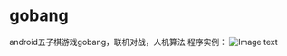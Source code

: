 # gobang
android五子棋游戏gobang，联机对战，人机算法
程序实例：
![Image text](https://raw.github.com/qihe777/gobang/1558937047808.gif)
